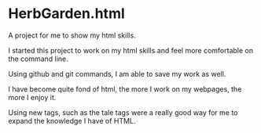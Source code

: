 # HerbGarden.html
A project for me to show my html skills. 

I started this project to work on my html skills and feel more comfortable on the command line.

Using github and git commands, I am able to save my work as well.

I have become quite fond of html, the more I work on my webpages, the more I enjoy it.

Using new tags, such as the tale tags were a really good way for me to expand the knowledge I have of HTML.


